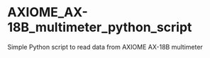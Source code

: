 # AXIOME_AX-18B_multimeter_python_script
Simple Python script to read data from AXIOME AX-18B multimeter
